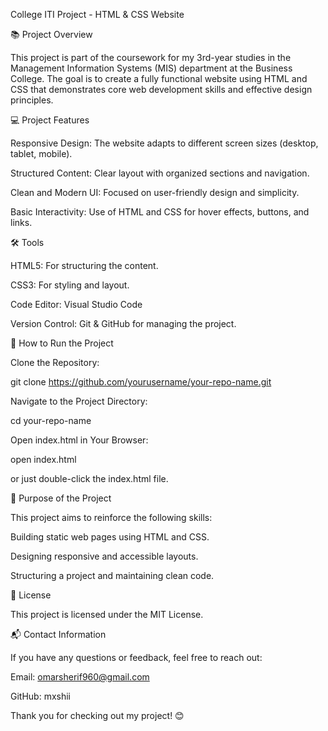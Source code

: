 College ITI Project - HTML & CSS Website

📚 Project Overview

This project is part of the coursework for my 3rd-year studies in the Management Information Systems (MIS) department at the Business College. The goal is to create a fully functional website using HTML and CSS that demonstrates core web development skills and effective design principles.

💻 Project Features

Responsive Design: The website adapts to different screen sizes (desktop, tablet, mobile).

Structured Content: Clear layout with organized sections and navigation.

Clean and Modern UI: Focused on user-friendly design and simplicity.

Basic Interactivity: Use of HTML and CSS for hover effects, buttons, and links.

🛠️ Tools

HTML5: For structuring the content.

CSS3: For styling and layout.

Code Editor: Visual Studio Code

Version Control: Git & GitHub for managing the project.

🚀 How to Run the Project

Clone the Repository:

git clone https://github.com/yourusername/your-repo-name.git

Navigate to the Project Directory:

cd your-repo-name

Open index.html in Your Browser:

open index.html

or just double-click the index.html file.


📌 Purpose of the Project

This project aims to reinforce the following skills:

Building static web pages using HTML and CSS.

Designing responsive and accessible layouts.

Structuring a project and maintaining clean code.

📄 License

This project is licensed under the MIT License.

📬 Contact Information

If you have any questions or feedback, feel free to reach out:

Email: omarsherif960@gmail.com

GitHub: mxshii

Thank you for checking out my project! 😊
